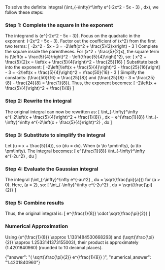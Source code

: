 

To solve the definite integral \(\int_{-\infty}^\infty e^{-2x^2 - 5x - 3} \, dx\), we follow these steps:

### Step 1: Complete the square in the exponent
The integrand is \(e^{-2x^2 - 5x - 3}\). Focus on the quadratic in the exponent: \(-2x^2 - 5x - 3\). Factor out the coefficient of \(x^2\) from the first two terms:
\[
-2x^2 - 5x - 3 = -2\left(x^2 + \frac{5}{2}x\right) - 3
\]
Complete the square inside the parentheses. For \(x^2 + \frac{5}{2}x\), the square term is \(\left(x + \frac{5}{4}\right)^2 - \left(\frac{5}{4}\right)^2\), so:
\[
x^2 + \frac{5}{2}x = \left(x + \frac{5}{4}\right)^2 - \frac{25}{16}
\]
Substitute back into the exponent:
\[
-2\left[\left(x + \frac{5}{4}\right)^2 - \frac{25}{16}\right] - 3 = -2\left(x + \frac{5}{4}\right)^2 + \frac{50}{16} - 3
\]
Simplify the constants: \(\frac{50}{16} = \frac{25}{8}\) and \(\frac{25}{8} - 3 = \frac{25}{8} - \frac{24}{8} = \frac{1}{8}\). Thus, the exponent becomes:
\[
-2\left(x + \frac{5}{4}\right)^2 + \frac{1}{8}
\]

### Step 2: Rewrite the integral
The original integral can now be rewritten as:
\[
\int_{-\infty}^\infty e^{-2\left(x + \frac{5}{4}\right)^2 + \frac{1}{8}} \, dx = e^{\frac{1}{8}} \int_{-\infty}^\infty e^{-2\left(x + \frac{5}{4}\right)^2} \, dx
\]

### Step 3: Substitute to simplify the integral
Let \(u = x + \frac{5}{4}\), so \(du = dx\). When \(x \to \pm\infty\), \(u \to \pm\infty\). The integral becomes:
\[
e^{\frac{1}{8}} \int_{-\infty}^\infty e^{-2u^2} \, du
\]

### Step 4: Evaluate the Gaussian integral
The integral \(\int_{-\infty}^\infty e^{-au^2} \, du = \sqrt{\frac{\pi}{a}}\) for \(a > 0\). Here, \(a = 2\), so:
\[
\int_{-\infty}^\infty e^{-2u^2} \, du = \sqrt{\frac{\pi}{2}}
\]

### Step 5: Combine results
Thus, the original integral is:
\[
e^{\frac{1}{8}} \cdot \sqrt{\frac{\pi}{2}}
\]

### Numerical Approximation
Using \(e^{\frac{1}{8}} \approx 1.1331484530668263\) and \(\sqrt{\frac{\pi}{2}} \approx 1.2533141373155003\), their product is approximately \(1.4201840960\) (rounded to 10 decimal places).

{"answer": "\( \sqrt{\frac{\pi}{2}} e^{\frac{1}{8}} \)", "numerical_answer": "1.4201840960"}